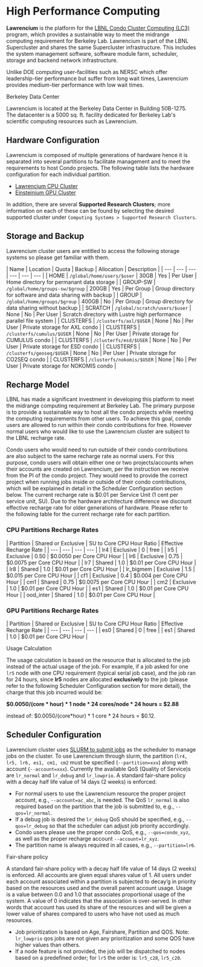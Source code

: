 # High Performance Computing

**Lawrencium** is the platform for the [LBNL Condo Cluster Computing (LC3)](https://it.lbl.gov/service/scienceit/high-performance-computing/lrc/computing-on-lawrencium/condo-cluster-service/) program, which provides a sustainable way to meet the midrange computing requirement for Berkeley Lab. Lawrencium is part of the LBNL Supercluster and shares the same Supercluster infrastructure. This includes the system management software, software module farm, scheduler, storage and backend network infrastructure.

Unlike DOE computing user-facilities such as NERSC which offer leadership-tier performance but suffer from long wait times, Lawrencium provides medium-tier performance with low wait times.

Berkeley Data Center

Lawrencium is located at the Berkeley Data Center in Building 50B-1275. The datacenter is a 5000 sq. ft. facility dedicated for Berkeley Lab's scientific computing resources such as Lawrencium.

## Hardware Configuration

Lawrencium is composed of multiple generations of hardware hence it is separated into several partitions to facilitate management and to meet the requirements to host Condo projects. The following table lists the hardware configuration for each individual partition.

- [Lawrencium CPU Cluster](systems/lawrencium/)
- [Einsteinium GPU Cluster](systems/einsteinium/)

In addition, there are several **Supported Research Clusters**; more information on each of these can be found by selecting the desired supported cluster under `Computing Systems > Supported Research Clusters`.

## Storage and Backup

Lawrencium cluster users are entitled to access the following storage systems so please get familiar with them.

| Name | Location | Quota | Backup | Allocation | Description | | --- | --- | --- | --- | --- | --- | | HOME | `/global/home/users/$user` | 30GB | Yes | Per User | Home directory for permanant data storage | | GROUP-SW | `/global/home/groups-sw/$group` | 200GB | Yes | Per Group | Group directory for software and data sharing with backup | | GROUP | `/global/home/groups/$group` | 400GB | No | Per Group | Group directory for data sharing without backup | | SCRATCH | `/global/scratch/users/$user` | None | No | Per User | Scratch directory with Lustre high performance parallel file system | | CLUSTERFS | `/clusterfs/axl/$USER` | None | No | Per User | Private storage for AXL condo | | CLUSTERFS | `/clusterfs/cumulus/$USER` | None | No | Per User | Private storage for CUMULUS condo | | CLUSTERFS | `/clusterfs/esd/$USER` | None | No | Per User | Private storage for ESD condo | | CLUSTERFS | `/clusterfs/geoseq/$USER` | None | No | Per User | Private storage for CO2SEQ condo | | CLUSTERFS | `/clusterfs/nokomis/$USER` | None | No | Per User | Private storage for NOKOMIS condo |

## Recharge Model

LBNL has made a significant investment in developing this platform to meet the midrange computing requirement at Berkeley Lab. The primary purpose is to provide a sustainable way to host all the condo projects while meeting the computing requirements from other users. To achieve this goal, condo users are allowed to run within their condo contributions for free. However normal users who would like to use the Lawrencium cluster are subject to the LBNL recharge rate.

Condo users who would need to run outside of their condo contributions are also subject to the same recharge rate as normal users. For this purpose, condo users will obtain either one or two projects/accounts when their accounts are created on Lawrencium, per the instruction we receive from the PI of the condo project. They would need to provide the correct project when running jobs inside or outside of their condo contributions, which will be explained in detail in the Scheduler Configuration section below. The current recharge rate is $0.01 per Service Unit (1 cent per service unit, SU). Due to the hardware architecture difference we discount effective recharge rate for older generations of hardware. Please refer to the following table for the current recharge rate for each partition.

### CPU Partitions Recharge Rates

| Partition | Shared or Exclusive | SU to Core CPU Hour Ratio | Effective Recharge Rate | | --- | --- | --- | --- | | lr4 | Exclusive | 0 | free | | lr5 | Exclusive | 0.50 | $0.0050 per Core CPU Hour | | lr6 | Exclusive | 0.75 | $0.0075 per Core CPU Hour | | lr7 | Shared | 1.0 | $0.01 per Core CPU Hour | | lr8 | Shared | 1.0 | $0.01 per Core CPU Hour | | lr_bigmem | Exclusive | 1.5 | $0.015 per Core CPU Hour | | cf1 | Exclusive | 0.4 | $0.004 per Core CPU Hour | | cm1 | Shared | 0.75 | $0.0075 per Core CPU Hour | | cm2 | Exclusive | 1.0 | $0.01 per Core CPU Hour | | es1 | Shared | 1.0 | $0.01 per Core CPU Hour | | ood_inter | Shared | 1.0 | $0.01 per Core CPU Hour |

### GPU Partitions Recharge Rates

| Partition | Shared or Exclusive | SU to Core CPU Hour Ratio | Effective Recharge Rate | | --- | --- | --- | --- | | es0 | Shared | 0 | free | | es1 | Shared | 1.0 | $0.01 per Core CPU Hour |

Usage Calculation

The usage calculation is based on the resource that is allocated to the job instead of the actual usage of the job. For example, if a job asked for one `lr5` node with one CPU requirement (typical serial job case), and the job ran for 24 hours, since **lr5** nodes are allocated **exclusively** to the job (please refer to the following Scheduler Configuration section for more detail), the charge that this job incurred would be:

**$0.0050/(core * hour) * 1 node * 24 cores/node * 24 hours = $2.88**

instead of: $0.0050/(core\*hour) * 1 core * 24 hours = $0.12.

## Scheduler Configuration

Lawrencium cluster uses [SLURM to submit jobs](running/slurm-overview/) as the scheduler to manage jobs on the cluster. To use Lawrencium through slurm, the partition (`lr4, lr5, lr6, es1, cm1, cm2` must be specified (`--partition=xxx`) along with account (`--account=xxx`). Currently the available QoS (Quality of Service)s are `lr_normal` and `lr_debug` and `lr_lowprio`. A standard fair-share policy with a decay half life value of 14 days (2 weeks) is enforced.

- For normal users to use the Lawrencium resource the proper project account, e.g., `--account=ac_abc`, is needed. The QoS `lr_normal` is also required based on the partition that the job is submitted to, e.g., `--qos=lr_normal`.
- If a debug job is desired the `lr_debug` QoS should be specified, e.g., `--qos=lr_debug` so that the scheduler can adjust job priority accordingly.
- Condo users please use the proper condo QoS, e.g., `--qos=condo_xyz`, as well as the proper recharge account `--account=lr_xyz`.
- The partition name is always required in all cases, e.g., `--partition=lr6`.

Fair-share policy

A standard fair-share policy with a decay half life value of 14 days (2 weeks) is enforced. All accounts are given equal shares value of 1. All users under each account associated within a partition is subjected to decay’g in priority based on the resources used and the overall parent account usage. Usage is a value between 0.0 and 1.0 that associates proportional usage of the system. A value of 0 indicates that the association is over-served. In other words that account has used its share of the resources and will be given a lower value of shares compared to users who have not used as much resources.

- Job prioritization is based on Age, Fairshare, Partition and QOS. Note: `lr_lowprio` qos jobs are not given any prioritization and some QOS have higher values than others.
- If a node feature is not provided, the job will be dispatched to nodes based on a predefined order; for `lr5` the order is: `lr5_c28`, `lr5_c20`.
